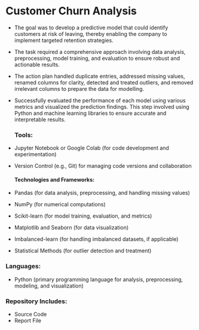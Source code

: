 # Customer Churn Analysis
- The goal was to develop a predictive model that could identify customers at risk of leaving, thereby enabling the company to implement targeted retention strategies.
- The task required a comprehensive approach involving data analysis, preprocessing, model training, and evaluation to ensure robust and actionable results.
- The action plan handled duplicate entries, addressed missing values, renamed columns for clarity, detected and treated outliers, and removed irrelevant columns to prepare the data for modelling.
- Successfully evaluated the performance of each model using various metrics and visualized the prediction findings. This step involved using Python and machine learning libraries to ensure accurate and interpretable results.

  ### Tools:
- Jupyter Notebook or Google Colab (for code development and experimentation)
- Version Control (e.g., Git) for managing code versions and collaboration

  #### Technologies and Frameworks:
- Pandas (for data analysis, preprocessing, and handling missing values)
- NumPy (for numerical computations)
- Scikit-learn (for model training, evaluation, and metrics)
- Matplotlib and Seaborn (for data visualization)
- Imbalanced-learn (for handling imbalanced datasets, if applicable)
- Statistical Methods (for outlier detection and treatment)
### Languages:
- Python (primary programming language for analysis, preprocessing, modeling, and visualization)
### Repository Includes:
- Source Code
- Report File
